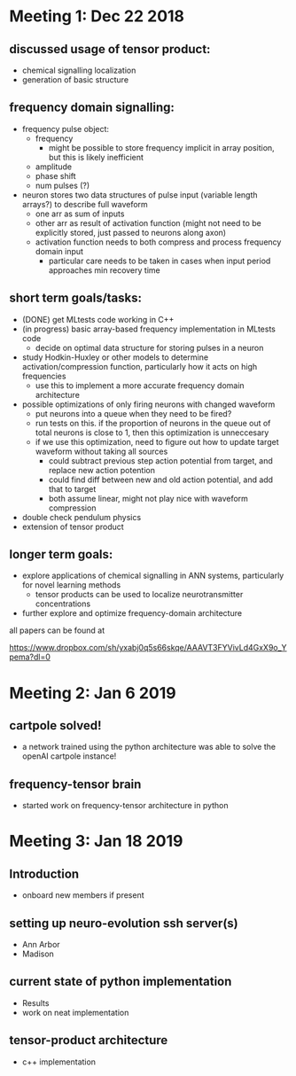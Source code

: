 # Meeting 1: Dec 22 2018

## discussed usage of tensor product:
* chemical signalling localization
* generation of basic structure

## frequency domain signalling:
* frequency pulse object:
    * frequency 
      * might be possible to store frequency implicit in array position, but this is likely inefficient
    * amplitude
    * phase shift
    * num pulses (?)
* neuron stores two data structures of pulse input (variable length arrays?) to describe full waveform
    * one arr as sum of inputs
    * other arr as result of activation function (might not need to be explicitly stored, just passed to neurons along axon)
    * activation function needs to both compress and process frequency domain input
      * particular care needs to be taken in cases when input period approaches min recovery time

## short term goals/tasks:
* (DONE) get MLtests code working in C++
* (in progress) basic array-based frequency implementation in MLtests code
  * decide on optimal data structure for storing pulses in a neuron
* study Hodkin-Huxley or other models to determine activation/compression function, particularly how it acts on high frequencies
  * use this to implement a more accurate frequency domain architecture
* possible optimizations of only firing neurons with changed waveform
  * put neurons into a queue when they need to be fired?
  * run tests on this. if the proportion of neurons in the queue out of total neurons is close to 1, then this optimization is unneccesary
  * if we use this optimization, need to figure out how to update target waveform without taking all sources
    * could subtract previous step action potential from target, and replace new action potention
    * could find diff between new and old action potential, and add that to target 
    * both assume linear, might not play nice with waveform compression
* double check pendulum physics
* extension of tensor product

## longer term goals:
* explore applications of chemical signalling in ANN systems, particularly for novel learning methods
	* tensor products can be used to localize neurotransmitter concentrations
* further explore and optimize frequency-domain architecture

all papers can be found at 

https://www.dropbox.com/sh/yxabj0q5s66skqe/AAAVT3FYVivLd4GxX9o_Ypema?dl=0

# Meeting 2: Jan 6 2019

## cartpole solved!
* a network trained using the python architecture was able to solve the openAI cartpole instance!
## frequency-tensor brain
* started work on frequency-tensor architecture in python

# Meeting 3: Jan 18 2019

## Introduction
* onboard new members if present
## setting up neuro-evolution ssh server(s)
* Ann Arbor
* Madison
## current state of python implementation
* Results
* work on neat implementation
## tensor-product architecture
* c++ implementation












